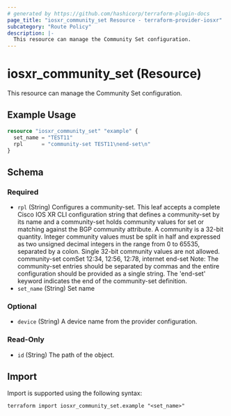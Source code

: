 ```yaml
---
# generated by https://github.com/hashicorp/terraform-plugin-docs
page_title: "iosxr_community_set Resource - terraform-provider-iosxr"
subcategory: "Route Policy"
description: |-
  This resource can manage the Community Set configuration.
---
```


# iosxr_community_set (Resource)

This resource can manage the Community Set configuration.

## Example Usage

```terraform
resource "iosxr_community_set" "example" {
  set_name = "TEST11"
  rpl      = "community-set TEST11\nend-set\n"
}
```

<!-- schema generated by tfplugindocs -->
## Schema

### Required

- `rpl` (String) Configures a community-set. This leaf accepts a complete Cisco IOS XR CLI configuration string that defines a community-set by its name and a community-set holds community values for set or matching against the BGP community attribute. A community is a 32-bit quantity. Integer community values must be split in half and expressed as two unsigned decimal integers in the range from 0 to 65535, separated by a colon. Single 32-bit community values are not allowed.  community-set comSet 12:34, 12:56, 12:78, internet end-set  Note: The community-set entries should be separated by commas and the entire configuration should be provided as a single string. The 'end-set' keyword indicates the end of the community-set definition.
- `set_name` (String) Set name

### Optional

- `device` (String) A device name from the provider configuration.

### Read-Only

- `id` (String) The path of the object.

## Import

Import is supported using the following syntax:

```shell
terraform import iosxr_community_set.example "<set_name>"
```
